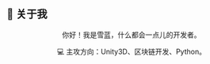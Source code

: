 
## 👋 关于我
<div align="center">
    <p>你好！我是雪蓝，什么都会一点儿的开发者。</p>
    <p>💻 主攻方向：Unity3D、区块链开发、Python。</p>
</div>
